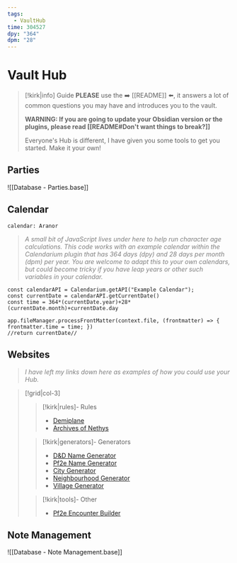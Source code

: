 ```yaml
---
tags:
  - VaultHub
time: 304527
dpy: "364"
dpm: "28"
---
```


# Vault Hub

> [!kirk|info] Guide
> **PLEASE** use the ➡️ [[README]] ⬅️, it answers a lot of common questions you may have and introduces you to the vault.
> 
> **WARNING: If you are going to update your Obsidian version or the plugins, please read [[README#Don't want things to break?]]**
> 
> Everyone's Hub is different, I have given you some tools to get you started. Make it your own!

## Parties

![[Database - Parties.base]]

## Calendar

```calendarium
calendar: Aranor
```


> *<font color="#7f7f7f">A small bit of JavaScript lives under here to help run character age calculations. This code works with an example calendar within the Calendarium plugin that has 364 days (dpy) and 28 days per month (dpm) per year. You are welcome to adapt this to your own calendars, but could become tricky if you have leap years or other such variables in your calendar.</font>*

~~~js-engine
const calendarAPI = Calendarium.getAPI("Example Calendar");
const currentDate = calendarAPI.getCurrentDate()
const time = 364*(currentDate.year)+28*(currentDate.month)+currentDate.day

app.fileManager.processFrontMatter(context.file, (frontmatter) => { frontmatter.time = time; })
//return currentDate//
~~~

## Websites

> *<font color="#7f7f7f">I have left my links down here as examples of how you could use your Hub.</font>*

> [!grid|col-3]
> > [!kirk|rules]- Rules
>> - [Demiplane](https://app.demiplane.com/nexus/pathfinder2e)
>> - [Archives of Nethys](https://2e.aonprd.com)
> 
> > [!kirk|generators]- Generators
>> - [D&D Name Generator](https://www.fantasynamegenerators.com/dungeons-and-dragons.php)
>> - [Pf2e Name Generator](https://www.fantasynamegenerators.com/pathfinder.php)
>> - [City Generator](https://watabou.github.io/city-generator)
>> - [Neighbourhood Generator](https://watabou.github.io/neighbourhood)
>> - [Village Generator](https://watabou.github.io/village-generator)
> 
> > [!kirk|tools]- Other
>> - [Pf2e Encounter Builder](https://maxiride.github.io/pf2e-encounters/#/)

## Note Management

![[Database - Note Management.base]]

